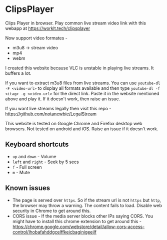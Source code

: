 # ClipsPlayer

Clips Player in browser. Play common live stream video link with this webapp at https://worklt.tech/clipsplayer

Now support video formates -
-   m3u8 -> stream video
-   mp4
-   webm

I created this website because VLC is unstable in playing live streams. It buffers a lot.

If you want to extract m3u8 files from live streams. You can use `youtube-dl -F <video-url>` to display all formats available
and then type `youtube-dl -f <itag> -g <video-url>` for the direct link. Paste it in the website mentioned above and play it.
If it doesn't work, then raise an issue.

If you want live streams legally then visit this repo - https://github.com/notanewbie/LegalStream

This website is tested on Google Chrome and Firefox desktop web browsers. Not tested on android and iOS. Raise an issue if it doesn't work.

## Keyboard shortcuts

-   `up` and `down` - Volume
-   `left` and `right` - Seek by 5 secs
-   `f` - Full screen
-   `m` - Mute

## Known issues

-   The page is served over `https`. So if the stream url is not `https` but `http`, the browser may throw a warning. The content fails to load. Disable web security in Chrome to get around this.
-   CORS issue - If the media server blocks other IPs saying CORS. You might have to install this chrome extension to get around this - https://chrome.google.com/webstore/detail/allow-cors-access-control/lhobafahddgcelffkeicbaginigeejlf

